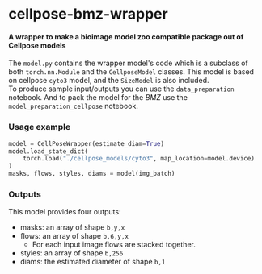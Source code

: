 # cellpose-bmz-wrapper
#### A wrapper to make a bioimage model zoo compatible package out of Cellpose models  

The `model.py` contains the wrapper model's code which is a subclass of both `torch.nn.Module` and the `CellposeModel` classes. This model is based on cellpose `cyto3` model, and the `SizeModel` is also included.  
To produce sample input/outputs you can use the `data_preparation` notebook. And to pack the model for the _BMZ_ use the `model_preparation_cellpose` notebook.

### Usage example
```python
model = CellPoseWrapper(estimate_diam=True)
model.load_state_dict(
    torch.load("./cellpose_models/cyto3", map_location=model.device)
)
masks, flows, styles, diams = model(img_batch)
```

### Outputs
This model provides four outputs:
- masks: an array of shape `b,y,x`
- flows: an array of shape `b,6,y,x`
    - For each input image flows are stacked together.
- styles: an array of shape `b,256`
- diams: the estimated diameter of shape `b,1`
